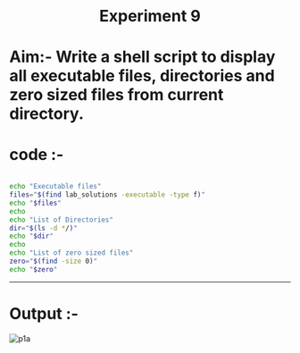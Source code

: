 <h1 align="center" style="margin-top: 0px;"> Experiment 9 </h1> 

# Aim:-   Write a shell script to display all executable files, directories and zero sized files from current directory.
# code :- 
```bash

echo "Executable files"
files="$(find lab_solutions -executable -type f)"
echo "$files"
echo
echo "List of Directories"
dir="$(ls -d */)"
echo "$dir"
echo
echo "List of zero sized files"
zero="$(find -size 0)"
echo "$zero"

```
<hr />

# Output :- 

![p1a](https://hiren14.github.io/OS_050/output/exp9.png)
